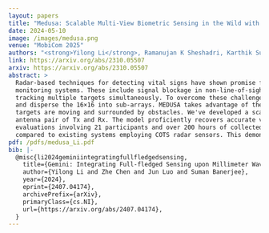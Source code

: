 ```yaml
---
layout: papers
title: "Medusa: Scalable Multi-View Biometric Sensing in the Wild with Distributed MIMO Radars"
date: 2024-05-10
image: /images/medusa.png
venue: "MobiCom 2025"
authors: "<strong>Yilong Li</strong>, Ramanujan K Sheshadri, Karthik Sundaresan, Eugene Chai, Yijing Zeng, Jayaram Raghuram, Suman Banerjee"
link: https://arxiv.org/abs/2310.05507
arxiv: https://arxiv.org/abs/2310.05507
abstract: >
  Radar-based techniques for detecting vital signs have shown promise for continuous contactless vital sign sensing and healthcare applications. However, real-world indoor environments face significant challenges for existing vital sign
  monitoring systems. These include signal blockage in non-line-of-sight (NLOS) situations, movement of human subjects, and alterations in location and orientation. Additionally, these existing systems failed to address the challenge of
  tracking multiple targets simultaneously. To overcome these challenges, we present MEDUSA, a novel coherent ultra-wideband (UWB) based distributed multiple-input multiple-output (MIMO) radar system, especially it allows users to customize
  and disperse the 16×16 into sub-arrays. MEDUSA takes advantage of the diversity benefits of distributed yet wirelessly synchronized MIMO arrays to enable robust vital sign monitoring in real-world and daily living environments where human
  targets are moving and surrounded by obstacles. We've developed a scalable, self-supervised contrastive learning model which integrates seamlessly with our hardware platform. Each attention weight within the model corresponds to a specific
  antenna pair of Tx and Rx. The model proficiently recovers accurate vital sign waveforms by decomposing and correlating the mixed received signals, including comprising human motion, mobility, noise, and vital signs. Through extensive
  evaluations involving 21 participants and over 200 hours of collected data (3.75 TB in total, with 1.89 TB for static subjects and 1.86 TB for moving subjects), MEDUSA's performance has been validated, showing an average gain of 20%
  compared to existing systems employing COTS radar sensors. This demonstrates MEDUSA's spatial diversity gain for real-world vital sign monitoring, encompassing target and environmental dynamics in familiar and unfamiliar indoor environments.
pdf: /pdfs/medusa_Li.pdf
bib: |-
  @misc{li2024geminiintegratingfullfledgedsensing,
    title={Gemini: Integrating Full-fledged Sensing upon Millimeter Wave Communications}, 
    author={Yilong Li and Zhe Chen and Jun Luo and Suman Banerjee},
    year={2024},
    eprint={2407.04174},
    archivePrefix={arXiv},
    primaryClass={cs.NI},
    url={https://arxiv.org/abs/2407.04174}, 
  }
---
```

